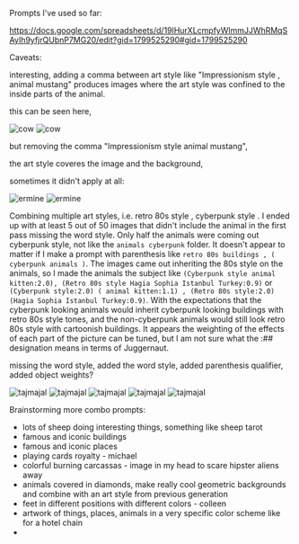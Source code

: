 
Prompts I've used so far:

https://docs.google.com/spreadsheets/d/19lHurXLcmpfyWlmmJJWhRMqSAyIh9yfjrQUbnP7MG20/edit?gid=1799525290#gid=1799525290

Caveats:

interesting, adding a comma between art style like "Impressionism style , animal mustang" produces images where the art style was confined to the inside parts of the animal.

this can be seen here, 

![cow](./animals%20cubism/00410-899013019.png?raw=true)
![cow](./animals%20cubism%202/00416-3518403274.png?raw=true)

but removing the comma "Impressionism style animal mustang",

the art style coveres the image and the background,

sometimes it didn't apply at all:

![ermine](./animals%20cubism/00378-3463598972.png?raw=true)
![ermine](./animals%20cubism%202/00384-471156219.png?raw=true)

Combining multiple art styles, i.e. retro 80s style <buildings>, cyberpunk style <animals>. I ended up with at least 5 out of 50 images that didn't include the animal in the first pass missing the word style. Only half the animals were coming out cyberpunk style, not like the  `animals cyberpunk` folder. It doesn't appear to matter if I make a prompt with parenthesis like `retro 80s buildings , ( cyberpunk animals )`. The images came out inheriting the 80s style on the animals, so I made the animals the subject like `(Cyberpunk style animal kitten:2.0), (Retro 80s style Hagia Sophia Istanbul Turkey:0.9)` or `(Cyberpunk style:2.0) ( animal kitten:1.1) , (Retro 80s style:2.0) (Hagia Sophia Istanbul Turkey:0.9)`. With the expectations that the cyberpunk looking animals would inherit cyberpunk looking buildings with retro 80s style tones, and the non-cyberpunk animals would still look retro 80s style with cartoonish buildings. It appears the weighting of the effects of each part of the picture can be tuned, but I am not sure what the :## designation means in terms of Juggernaut.



missing the word style, added the word style, added parenthesis qualifier, added object weights?

![tajmajal](./retro%2080s%20buildings%20cyberpunk%20animals/00713-1391586435.png?raw=true)
![tajmajal](./retro%2080s%20style%20buildings%20cyberpunk%20style%20animals/00713-418230600.png?raw=true)
![tajmajal](./retro%2080s%20buildings%20,%20(%20cyberpunk%20animals%20)/00713-3518743264.png?raw=true)
![tajmajal](./cyberpunk%20animals,%20retro%2080s%20style%20(%20buildings%20)/00793-292965761.png?raw=true)
![tajmajal](./cyberpunk%20animals,%20retro%2080s%20style%20(%20wide%20angle%20buildings%20)%202/00002-1498688634.png?raw=true)





Brainstorming more combo prompts:

* lots of sheep doing interesting things, something like sheep tarot
* famous and iconic buildings
* famous and iconic places
* playing cards royalty - michael
* colorful burning carcassas - image in my head to scare hipster aliens away
* animals covered in diamonds, make really cool geometric backgrounds and combine with an art style from previous generation
* feet in different positions with different colors - colleen
* artwork of things, places, animals in a very specific color scheme like for a hotel chain
* 


